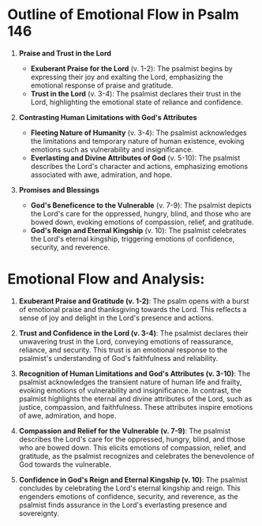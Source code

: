 # Outline of Emotional Flow in Psalm 146

1. **Praise and Trust in the Lord**
   - **Exuberant Praise for the Lord** (v. 1-2): The psalmist begins by expressing their joy and exalting the Lord, emphasizing the emotional response of praise and gratitude.
   - **Trust in the Lord** (v. 3-4): The psalmist declares their trust in the Lord, highlighting the emotional state of reliance and confidence.

2. **Contrasting Human Limitations with God's Attributes**
   - **Fleeting Nature of Humanity** (v. 3-4): The psalmist acknowledges the limitations and temporary nature of human existence, evoking emotions such as vulnerability and insignificance.
   - **Everlasting and Divine Attributes of God** (v. 5-10): The psalmist describes the Lord's character and actions, emphasizing emotions associated with awe, admiration, and hope.

3. **Promises and Blessings**
   - **God's Beneficence to the Vulnerable** (v. 7-9): The psalmist depicts the Lord's care for the oppressed, hungry, blind, and those who are bowed down, evoking emotions of compassion, relief, and gratitude.
   - **God's Reign and Eternal Kingship** (v. 10): The psalmist celebrates the Lord's eternal kingship, triggering emotions of confidence, security, and reverence.

# Emotional Flow and Analysis:

1. **Exuberant Praise and Gratitude (v. 1-2)**: The psalm opens with a burst of emotional praise and thanksgiving towards the Lord. This reflects a sense of joy and delight in the Lord's presence and actions.

2. **Trust and Confidence in the Lord (v. 3-4)**: The psalmist declares their unwavering trust in the Lord, conveying emotions of reassurance, reliance, and security. This trust is an emotional response to the psalmist's understanding of God's faithfulness and reliability.

3. **Recognition of Human Limitations and God's Attributes (v. 3-10)**: The psalmist acknowledges the transient nature of human life and frailty, evoking emotions of vulnerability and insignificance. In contrast, the psalmist highlights the eternal and divine attributes of the Lord, such as justice, compassion, and faithfulness. These attributes inspire emotions of awe, admiration, and hope.

4. **Compassion and Relief for the Vulnerable (v. 7-9)**: The psalmist describes the Lord's care for the oppressed, hungry, blind, and those who are bowed down. This elicits emotions of compassion, relief, and gratitude, as the psalmist recognizes and celebrates the benevolence of God towards the vulnerable.

5. **Confidence in God's Reign and Eternal Kingship (v. 10)**: The psalmist concludes by celebrating the Lord's eternal kingship and reign. This engenders emotions of confidence, security, and reverence, as the psalmist finds assurance in the Lord's everlasting presence and sovereignty.